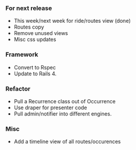 ### For next release

* This week/next week for ride/routes view (done)
* Routes copy
* Remove unused views
* Misc css updates

### Framework

* Convert to Rspec
* Update to Rails 4.

### Refactor

* Pull a Recurrence class out of Occurrence
* Use draper for presenter code
* Pull admin/notifier into different engines.

### Misc

* Add a timeline view of all routes/occurences